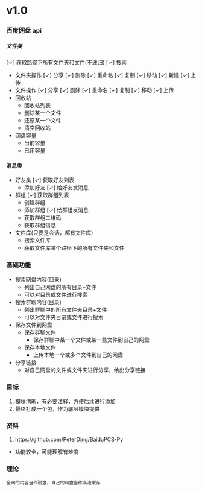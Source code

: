 # v1.0

### 百度网盘 api

##### 文件类

[✓] 获取路径下所有文件夹和文件(不递归)
[✓] 搜索

- 文件夹操作
  [✓] 分享
  [✓] 删除
  [✓] 重命名
  [✓] 复制
  [✓] 移动
  [✓] 新建
  [✓] 上传
- 文件操作
  [✓] 分享
  [✓] 删除
  [✓] 重命名
  [✓] 复制
  [✓] 移动
  [✓] 上传
- 回收站
  - 回收站列表
  - 删除某一个文件
  - 还原某一个文件
  - 清空回收站
- 网盘容量
  - 当前容量
  - 已用容量

#### 消息类

- 好友类
  [✓] 获取好友列表
  - 添加好友
    [✓] 给好友发消息
- 群组
  [✓] 获取群组列表
  - 创建群组
  - 添加群组
    [✓] 给群组发消息
  - 获取群组二维码
  - 获取群组信息
- 文件库(只要是会话，都有文件库)
  - 搜索文件库
  - 获取文件库某个路径下的所有文件夹和文件

### 基础功能

- 搜索网盘内容(目录)
  - 列出自己网盘的所有目录+文件
  - 可以对目录或文件进行搜索
- 搜索群聊内容(目录)
  - 列出群聊中的所有文件夹目录+文件
  - 可以对文件夹目录或文件进行搜索
- 保存文件到网盘
  - 保存群聊文件
    - 保存群聊中某一个文件或某一些文件到自己的网盘
  - 保存本地文件
    - 上传本地一个或多个文件到自己的网盘
- 分享链接
  - 对自己网盘的文件或文件夹进行分享，给出分享链接

### 目标

1. 模块清晰，有必要注释，方便后续进行添加
2. 最终打成一个包，作为底层模块提供

### 资料

1. https://github.com/PeterDing/BaiduPCS-Py

- 功能较全，可能理解有难度

### 理论

    全网的内容当作磁盘，自己的网盘当作高速缓存
